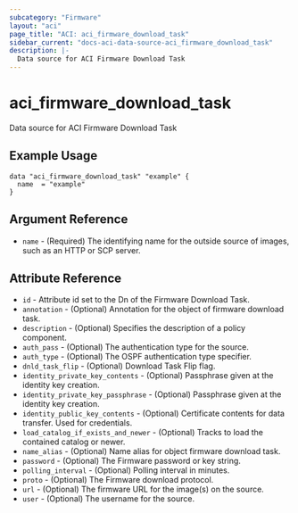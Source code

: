 ```yaml
---
subcategory: "Firmware"
layout: "aci"
page_title: "ACI: aci_firmware_download_task"
sidebar_current: "docs-aci-data-source-aci_firmware_download_task"
description: |-
  Data source for ACI Firmware Download Task
---
```


# aci_firmware_download_task

Data source for ACI Firmware Download Task

## Example Usage

```hcl
data "aci_firmware_download_task" "example" {
  name  = "example"
}
```

## Argument Reference

- `name` - (Required) The identifying name for the outside source of images, such as an HTTP or SCP server.

## Attribute Reference

- `id` - Attribute id set to the Dn of the Firmware Download Task.
- `annotation` - (Optional) Annotation for the object of firmware download task.
- `description` - (Optional) Specifies the description of a policy component.
- `auth_pass` - (Optional) The authentication type for the source.
- `auth_type` - (Optional) The OSPF authentication type specifier.
- `dnld_task_flip` - (Optional) Download Task Flip flag.
- `identity_private_key_contents` - (Optional) Passphrase given at the identity key creation.
- `identity_private_key_passphrase` - (Optional) Passphrase given at the identity key creation.
- `identity_public_key_contents` - (Optional) Certificate contents for data transfer. Used for credentials.
- `load_catalog_if_exists_and_newer` - (Optional) Tracks to load the contained catalog or newer.
- `name_alias` - (Optional) Name alias for object firmware download task.
- `password` - (Optional) The Firmware password or key string.
- `polling_interval` - (Optional) Polling interval in minutes.
- `proto` - (Optional) The Firmware download protocol.
- `url` - (Optional) The firmware URL for the image(s) on the source.
- `user` - (Optional) The username for the source.
